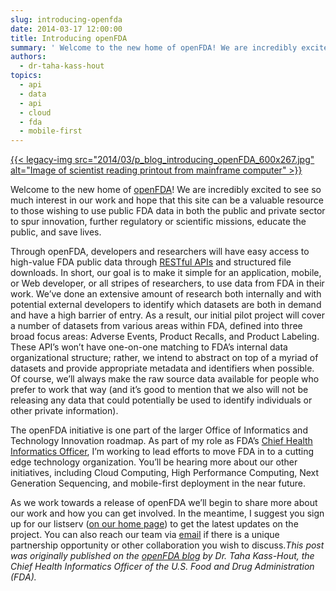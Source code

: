 ```yaml
---
slug: introducing-openfda
date: 2014-03-17 12:00:00
title: Introducing openFDA
summary: ' Welcome to the new home of openFDA! We are incredibly excited to see so much interest in our work and hope that this site can be a valuable resource to those wishing to use public FDA data in both the public and private'
authors:
  - dr-taha-kass-hout
topics:
  - api
  - data
  - api
  - cloud
  - fda
  - mobile-first
---
```


[{{< legacy-img src="2014/03/p\_blog\_introducing\_openFDA\_600x267.jpg" alt="Image of scientist reading printout from mainframe computer" >}}](https://s3.amazonaws.com/digitalgov/_legacy-img/2014/03/p_blog_introducing_openFDA_600x267.jpg)

Welcome to the new home of [openFDA](http://open.fda.gov/)! We are incredibly excited to see so much interest in our work and hope that this site can be a valuable resource to those wishing to use public FDA data in both the public and private sector to spur innovation, further regulatory or scientific missions, educate the public, and save lives.

Through openFDA, developers and researchers will have easy access to high-value FDA public data through [RESTful APIs](http://apievangelist.com/index.html) and structured file downloads. In short, our goal is to make it simple for an application, mobile, or Web developer, or all stripes of researchers, to use data from FDA in their work. We&#8217;ve done an extensive amount of research both internally and with potential external developers to identify which datasets are both in demand and have a high barrier of entry. As a result, our initial pilot project will cover a number of datasets from various areas within FDA, defined into three broad focus areas: Adverse Events, Product Recalls, and Product Labeling. These API&#8217;s won&#8217;t have one-on-one matching to FDA&#8217;s internal data organizational structure; rather, we intend to abstract on top of a myriad of datasets and provide appropriate metadata and identifiers when possible. Of course, we&#8217;ll always make the raw source data available for people who prefer to work that way (and it&#8217;s good to mention that we also will not be releasing any data that could potentially be used to identify individuals or other private information).

The openFDA initiative is one part of the larger Office of Informatics and Technology Innovation roadmap. As part of my role as FDA&#8217;s [Chief Health Informatics Officer](http://www.fda.gov/AboutFDA/CentersOffices/ucm349836.htm), I&#8217;m working to lead efforts to move FDA in to a cutting edge technology organization. You&#8217;ll be hearing more about our other initiatives, including Cloud Computing, High Performance Computing, Next Generation Sequencing, and mobile-first deployment in the near future.

As we work towards a release of openFDA we&#8217;ll begin to share more about our work and how you can get involved. In the meantime, I suggest you sign up for our listserv ([on our home page](http://open.fda.gov/)) to get the latest updates on the project. You can also reach our team via [email](mailto:open@fda.hhs.gov) if there is a unique partnership opportunity or other collaboration you wish to discuss._This post was originally published on the [openFDA blog](http://open.fda.gov/) by Dr. Taha Kass-Hout, the Chief Health Informatics Officer of the U.S. Food and Drug Administration (FDA)._